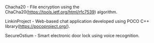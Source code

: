 Chacha20 - File encryption using the ChaCha20(https://tools.ietf.org/html/rfc7539) algorithm.

LinkinProject - Web-based chat application developed using POCO C++ library(https://pocoproject.org/).

SecureOstium - Smart electronic door lock using voice recognition.